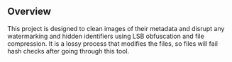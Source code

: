 ## Overview
This project is designed to clean images of their metadata and disrupt any watermarking and hidden identifiers using LSB obfuscation and file compression. It is a lossy process that modifies the files, so files will fail hash checks after going through this tool.
